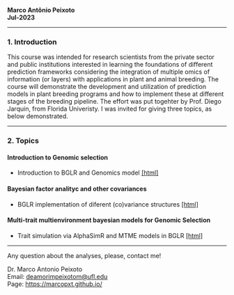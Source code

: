 
**Marco Antônio Peixoto**  
**Jul-2023**

***
### 1. Introduction
This course was intended for research scientists from the private sector and public institutions interested in learning the foundations of different prediction frameworks considering the integration of multiple omics of information (or layers) with applications in plant and animal breeding. The course will demonstrate the development and utilization of prediction models in plant breeding programs and how to implement these at different stages of the breeding pipeline. The effort was put togehter by Prof. Diego Jarquin, from Florida Univeristy. I was invited for giving three topics, as below demonstrated.

***

### 2. Topics

#### Introduction to Genomic selection

- Introduction to BGLR and Genomics model [[html]](https://htmlpreview.github.io/?https://github.com/marcopxt/marcopxt.github.io/blob/master/talks_teach/Multi_Omics23/Introduction2GS.html)

#### Bayesian factor analityc and other covariances

- BGLR implementation of diferent (co)variance structures [[html]](https://htmlpreview.github.io/?https://github.com/marcopxt/marcopxt.github.io/blob/master/talks_teach/Multi_Omics23/FA_CovStructures.html) 

#### Multi-trait multienvironment bayesian models for Genomic Selection 

- Trait simulation via AlphaSimR and MTME models in BGLR [[html]](https://htmlpreview.github.io/?https://github.com/marcopxt/marcopxt.github.io/blob/master/talks_teach/Multi_Omics23/MTMEnv.html)

  
***
Any question about the analyses, please, contact me!  

Dr. Marco Antonio Peixoto  
Email: deamorimpeixotom@ufl.edu  
Page: https://marcopxt.github.io/

